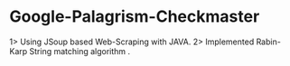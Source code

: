 # Google-Palagrism-Checkmaster
1> Using JSoup based Web-Scraping with JAVA. 2> Implemented Rabin-Karp String matching algorithm .
